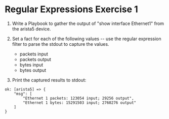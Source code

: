 # Regular Expressions Exercise 1

1. Write a Playbook to gather the output of "show interface Ethernet1" from the arista5 device.

2. Set a fact for each of the following values -- use the regular expression filter to parse the stdout to capture the values.
    - packets input
    - packets output
    - bytes input
    - bytes output

3. Print the captured results to stdout:

```
ok: [arista5] => {
    "msg": [
        "Ethernet 1 packets: 123054 input; 29256 output",
        "Ethernet 1 bytes: 15291503 input; 2760276 output"
    ]
}
```
